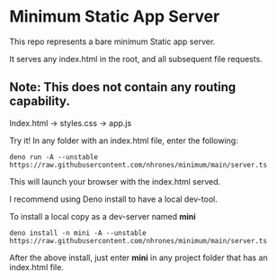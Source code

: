 # Minimum Static App Server

This repo represents a bare minimum Static app server.

It serves any index.html in the root, and all subsequent file requests.

## Note: This does not contain any routing capability.

Index.html -> styles.css -> app.js

Try it! In any folder with an index.html file, enter the following:  
```
deno run -A --unstable https://raw.githubusercontent.com/nhrones/minimum/main/server.ts
```
This will launch your browser with the index.html served.

I recommend using Deno install to have a local dev-tool.    
      
To install a local copy as a dev-server named **mini**   
```
deno install -n mini -A --unstable https://raw.githubusercontent.com/nhrones/minimum/main/server.ts
```
   
After the above install, just enter **mini** in any project folder that has an index.html file.